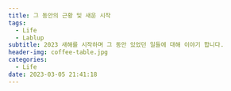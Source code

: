 ```yaml
---
title: 그 동안의 근황 및 새운 시작
tags:
  - Life
  - Lablup
subtitle: 2023 새해를 시작하며 그 동안 있었던 일들에 대해 이야기 합니다.
header-img: coffee-table.jpg
categories:
  - Life
date: 2023-03-05 21:41:18
---
```

